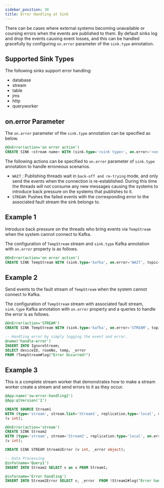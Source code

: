 ```yaml
---
sidebar_position: 30
title: Error Handling at Sink
---
```


There can be cases where external systems becoming unavailable or coursing errors when the events are published to them. By default sinks log and drop the events causing event losses, and this can be handled gracefully by configuring `on.error` parameter of the `sink.type` annotation.

## Supported Sink Types

The following sinks support error handling:

- database
- stream
- table
- jms
- http
- queryworker

## on.error Parameter

The `on.error` parameter of the `sink.type` annotation can be specified as below.

```sql
@OnError(action='on error action')
CREATE SINK <stream name> WITH (sink.type='<sink type>', on.error='<on error action>', <key>='<value>', ...) (<attribute name> <attribute type>, <attribute name> <attribute type>, ... );
```  

The following actions can be specified to `on.error` parameter of `sink.type` annotation to handle erroneous scenarios.

- `WAIT` : Publishing threads wait in `back-off and re-trying` mode, and only send the events when the connection is re-established. During this time the threads will not consume any new messages causing the systems to introduce back pressure on the systems that publishes to it.
- `STREAM`: Pushes the failed events with the corresponding error to the associated fault stream the sink belongs to.

## Example 1

Introduce back pressure on the threads who bring events via `TempStream` when the system cannot connect to Kafka.

The configuration of `TempStream` stream and `sink.type` Kafka annotation with `on.error` property is as follows.

```sql
@OnError(action='on error action')
CREATE SINK TempStream WITH (sink.type='kafka', on.error='WAIT', topic='{{roomNo}}', bootstrap.servers='localhost:9092', map.type='json') (deviceID long, roomNo int, temp double);
```

## Example 2

Send events to the fault stream of `TempStream` when the system cannot connect to Kafka.

The configuration of `TempStream` stream with associated fault stream, `sink.type` Kafka annotation with `on.error` property and a queries to handle the error is as follows.

```sql
@OnError(action='STREAM')
CREATE SINK TempStream WITH (sink.type='kafka', on.error='STREAM', topic='{{roomNo}}', bootstrap.servers='localhost:9092', map.type='text') (deviceID long, roomNo int, temp double);

-- Handling error by simply logging the event and error.
@name('handle-error')
INSERT INTO IgnoreStream;
SELECT deviceID, roomNo, temp, _error
FROM !TempStream#log("Error Occurred!")
```

## Example 3

This is a complete stream worker that demonstrates how to make a stream worker create a stream and send errors to it as they occur.

```sql
@App:name('sw-error-handling2')
@App:qlVersion('2')

CREATE SOURCE Stream1
WITH (type='stream', stream.list='Stream1', replication.type='local', map.type='json')
(v int);

@OnError(action='stream')
CREATE SINK Stream2
WITH (type='stream', stream='Stream2', replication.type='local', on.error='stream', map.type='json')
(v int);

CREATE SINK STREAM Stream2Error (v int, _error object);

-- Data Processing
@info(name='Query1')
INSERT INTO Stream2 SELECT v as v FROM Stream1;

@info(name='Error handling')
INSERT INTO Stream2Error SELECT v, _error  FROM !Stream2#log("Error handling");
```

